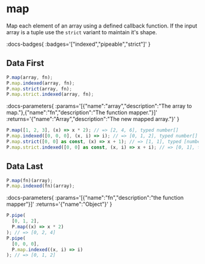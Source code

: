 # map

Map each element of an array using a defined callback function. If the input
array is a tuple use the `strict` variant to maintain it's shape.

:docs-badges{ :badges='["indexed","pipeable","strict"]' }


## Data First

```js [light]
P.map(array, fn);
P.map.indexed(array, fn);
P.map.strict(array, fn);
P.map.strict.indexed(array, fn);
```

:docs-parameters{ :params='[{"name":"array","description":"The array to map."},{"name":"fn","description":"The function mapper."}]' :returns='{"name":"Array","description":"The new mapped array."}' }

```js
P.map([1, 2, 3], (x) => x * 2); // => [2, 4, 6], typed number[]
P.map.indexed([0, 0, 0], (x, i) => i); // => [0, 1, 2], typed number[]
P.map.strict([0, 0] as const, (x) => x + 1); // => [1, 1], typed [number, number]
P.map.strict.indexed([0, 0] as const, (x, i) => x + i); // => [0, 1], typed [number, number]
```

## Data Last

```js [light]
P.map(fn)(array);
P.map.indexed(fn)(array);
```

:docs-parameters{ :params='[{"name":"fn","description":"the function mapper"}]' :returns='{"name":"Object"}' }

```js
P.pipe(
  [0, 1, 2],
  P.map((x) => x * 2)
); // => [0, 2, 4]
P.pipe(
  [0, 0, 0],
  P.map.indexed((x, i) => i)
); // => [0, 1, 2]
```